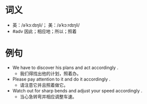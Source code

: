 # 词义
- 英：/əˈkɔːdɪŋli/； 美：/əˈkɔːrdɪŋli/
- #adv 因此；相应地；所以；照着
# 例句
- We have to discover his plans and act accordingly .
	- 我们得找出他的计划，照着办。
- Please pay attention to it and do it accordingly .
	- 请注意它并且照着做它。
- Watch out for sharp bends and adjust your speed accordingly .
	- 当心急转弯并相应调整车速。
